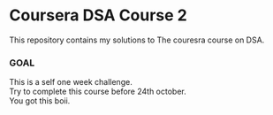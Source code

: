 # Coursera DSA Course 2

This repository contains my solutions to The couresra course on DSA.<br/>

### GOAL
This is a self one week challenge.<br/>
Try to complete this course before 24th october.<br/>
You got this boii.


